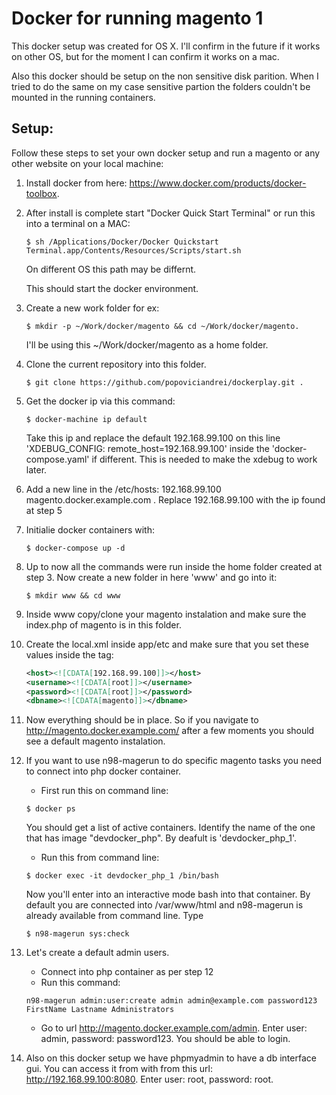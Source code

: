 Docker for running magento 1
============================

This docker setup was created for OS X. I'll confirm in the future if it works on other OS, but for the moment I can confirm it works on a mac.

Also this docker should be setup on the non sensitive disk parition. When I tried to do the same on my case sensitive partion the folders couldn't be mounted in  the running containers.

Setup:
----------------------------
Follow these steps to set your own docker setup and run a magento or any other website on your local machine:

1. Install docker from here: https://www.docker.com/products/docker-toolbox.

2. After install is complete start "Docker Quick Start Terminal" or run this into a terminal on a MAC:
	```
	$ sh /Applications/Docker/Docker Quickstart Terminal.app/Contents/Resources/Scripts/start.sh
	```
	On different OS this path may be differnt.
	
	This should start the docker environment.

3. Create a new work folder for ex:
	```
	$ mkdir -p ~/Work/docker/magento && cd ~/Work/docker/magento.
	```

	I'll be using this ~/Work/docker/magento as a home folder.

4. Clone the current repository into this folder.
	```
	$ git clone https://github.com/popoviciandrei/dockerplay.git .
	```
5. Get the docker ip via this command:
	```
	$ docker-machine ip default
	```
	Take this ip and replace the default 192.168.99.100 on this line 'XDEBUG_CONFIG: remote_host=192.168.99.100' inside the 'docker-compose.yaml' if different. This is needed to make the xdebug to work later.

6. Add a new line in the /etc/hosts:  192.168.99.100 magento.docker.example.com . Replace 192.168.99.100 with the ip found at step 5
7. Initialie docker containers with:
	```
	$ docker-compose up -d
	```
8. Up to now all the commands were run inside the home folder created at step 3. Now create a new folder in here 'www' and go into it:
	```
	$ mkdir www && cd www
	```
9. Inside www copy/clone your magento instalation and make sure the index.php of magento is in this folder.

10. Create the local.xml inside app/etc and make sure that you set these values inside the <connection> tag:
	```xml
	<host><![CDATA[192.168.99.100]]></host>
	<username><![CDATA[root]]></username>
	<password><![CDATA[root]]></password>
	<dbname><![CDATA[magento]]></dbname>
	```
11. Now everything should be in place. So if you navigate to http://magento.docker.example.com/ after a few moments you should see a default magento instalation.

12. If you want to use n98-magerun to do specific magento tasks you need to connect into php docker container.
	* First run this on command line:
	```
	$ docker ps
	```
	You should get a list of active containers. Identify the name of the one that has image "devdocker_php". By deafult is 'devdocker_php_1'.
	* Run this from command line:
	```
	$ docker exec -it devdocker_php_1 /bin/bash
	```
	Now you'll enter into an interactive mode bash into that container. By default you are connected into /var/www/html and n98-magerun is already available from command line. Type
	```
	$ n98-magerun sys:check
	```
13. Let's create a default admin users.
	* Connect into php container as per step 12
	* Run this command:
	```
	n98-magerun admin:user:create admin admin@example.com password123 FirstName Lastname Administrators
	```
	* Go to url http://magento.docker.example.com/admin. Enter user: admin, password: password123. You should be able to login.
14. Also on this docker setup we have phpmyadmin to have a db interface gui.
	You can access it from with from this url: http://192.168.99.100:8080. Enter user: root, password: root.	